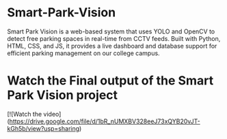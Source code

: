 # Smart-Park-Vision
Smart Park Vision is a web-based system that uses YOLO and OpenCV to detect free parking spaces in real-time from CCTV feeds. Built with Python, HTML, CSS, and JS, it provides a live dashboard and database support for efficient parking management on our college campus.

# Watch the Final output of the Smart Park Vision project
[![Watch the video] (https://drive.google.com/file/d/1bR_nUMXBV328eeJ73xQYB20vJT-kGh5b/view?usp=sharing)
